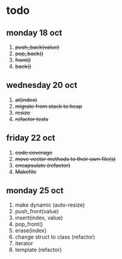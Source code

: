 # todo
## monday 18 oct
1. ~~push_back(value)~~
1. ~~pop_back()~~
1. ~~front()~~
1. ~~back()~~
## wednesday 20 oct
1. ~~at(index)~~
1. ~~migrate from stack to heap~~
1. ~~resize~~
1. ~~refactor tests~~
## friday 22 oct
1. ~~code coverage~~
1. ~~move vector methods to their own file(s)~~
1. ~~encapsulate (refactor)~~
1. ~~Makefile~~
## monday 25 oct
1. make dynamic (auto-resize)
1. push_front(value)
1. insert(index, value)
1. pop_front()
1. erase(index)
1. change struct to class (refactor)
1. iterator
1. template (refactor)